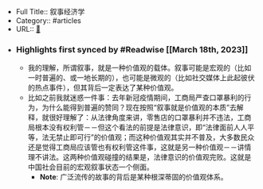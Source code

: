 - Full Title:: 叙事经济学
- Category:: #articles
- URL:: [🔗](https://book.douban.com/subject/34976597/)
- ### Highlights first synced by #Readwise [[March 18th, 2023]]
    - 我的理解，所谓叙事，就是一种价值观的载体。叙事可能是宏观的（比如一时普遍的、或一地长期的），也可能是微观的（比如社交媒体上此起彼伏的热点事件），但其背后一定表达了某种价值观。
    - 比如之前我就迷惑一件事：去年新冠疫情期间，工商局严查口罩暴利的行为，为什么能得到普遍的赞同？现在按照“叙事就是价值观的本质”去解释，就很好理解了：从法律角度来讲，零售店的口罩暴利并不违法，工商局根本没有权利管－－但这个看法的前提是法律意识，即“法律面前人人平等，法无禁止即可行”的价值观；而这种价值观其实并不普及，大多数民众还是觉得工商局应该管也有权利管这件事，这就是另一种价值观－－讲情理不讲法。这两种价值观碰撞的结果是，法律意识的价值观完败。这就是中国社会目前的宏观叙事状态一个侧面。
        - **Note**: 广泛流传的故事的背后是某种根深蒂固的价值观体系。
